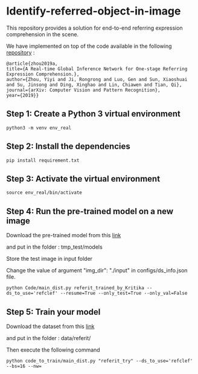 # Identify-referred-object-in-image
This repository provides a solution for end-to-end referring expression comprehension in the scene.

We have implemented on top of the code available in the following [repository](https://github.com/luogen1996/Real-time-Global-Inference-Network) :

```
@article{zhou2019a,
title={A Real-time Global Inference Network for One-stage Referring Expression Comprehension.},
author={Zhou, Yiyi and Ji, Rongrong and Luo, Gen and Sun, Xiaoshuai and Su, Jinsong and Ding, Xinghao and Lin, Chiawen and Tian, Qi},
journal={arXiv: Computer Vision and Pattern Recognition},
year={2019}}
```

## Step 1: Create a Python 3 virtual environment
```
python3 -m venv env_real
```

## Step 2: Install the dependencies
```
pip install requirement.txt
```
## Step 3: Activate the virtual environment
```
source env_real/bin/activate
```

## Step 4: Run the pre-trained model on a new image

Download the pre-trained model from this [link](https://drive.google.com/file/d/10KEBYtm0pIaz-GQzbzQXWLcY38YcQqHW/view?usp=sharing)

and put in the folder : tmp_test/models

Store the test image in input folder

Change the value of argument "img_dir": "./input" in configs/ds_info.json file.
```
python Code/main_dist.py referit_trained_by_Kritika --ds_to_use='refclef' --resume=True --only_test=True --only_val=False
```

## Step 5: Train your model

Download the dataset from this [link](https://drive.google.com/file/d/1-hUcb_YGMka-4eLHsjivC8F0fDGg2kLv/view?usp=sharing)

and put in the folder : data/referit/

Then execute the following command
```
python code_to_train/main_dist.py "referit_try" --ds_to_use='refclef' --bs=16 --nw=
```

